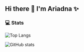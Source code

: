 ## Hi there 👋 I'm Ariadna ✨ 
            
<!--
**arics07/arics07** is a ✨ _special_ ✨ repository because its `README.md` (this file) appears on your GitHub profile.

Here are some ideas to get you started:

- 🔭 I’m currently working on ...
- 🌱 I’m currently learning ...
- 👯 I’m looking to collaborate on ...
- 🤔 I’m looking for help with ...
- 💬 Ask me about ...
- 📫 How to reach me: ...
- 😄 Pronouns: ...
- ⚡ Fun fact: ...
-->

### :computer: Stats

![Top Langs](https://github-readme-stats.vercel.app/api/top-langs/?username=arics07&theme=tokyonight)

![GitHub stats](https://github-readme-stats.vercel.app/api?username=arics07&show_icons=true&theme=tokyonight)
